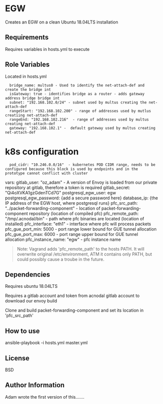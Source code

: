 EGW
=========

Creates an EGW on a clean Ubuntu 18.04LTS installation

Requirements
------------

Requires variables in hosts.yml to execute

Role Variables
--------------

Located in hosts.yml


      bridge_name: multus0 - Used to identify the net-attach-def and create the bridge int
      isGateway: true - identifies bridge as a router - adds gateway address bridge bridge int
      subnet: "192.168.102.0/24" - subnet used by multus creating the net-attach-def
      rangeStart: "192.168.102.200" - range of addresses used by mutlus creatiing net-attach-def
      rangeEnd: "192.168.102.216"  - range of addresses used by multus creating net-attach-def
      gateway: "192.168.102.1" -  default gateway used by multus creating net-attach-def




# k8s configuration

      pod_cidr: "10.246.0.0/16"  - kubernetes POD CIDR range, needs to be configured because this block is used by endpoints and in the prototype cannot conflict with cluster
  
  vars:
    gitlab_user: "oz_adam"  - A version of Envoy is loaded from our private repository at gitlab, therefore a token is required
    gitlab_secret: "Qi4oXVKA1gzGdenTCd7G"
    postgresql_egw_user: egw
    postgresql_egw_password: {add a secure password here}
    database_ip: {the IP address of the EGW host, where postgresql runs}
    pfc_src_path: "../packet-forwarding-component" - location of packet-forwarding-component repository (location of compiled pfc)
    pfc_remote_path: "/tmp/.acnodal/bin" - path where pfc binaries are located (location of installed)
    pfc_interface: "eth1" - interface where pfc will process packets
    pfc_gue_port_min: 5000 - port range lower bound for GUE tunnel allocation
    pfc_gue_port_max: 6000 - port range upper bound for GUE tunnel allocation
    pfc_instance_name: "egw" - pfc instance name

> Note: Vagrand adds 'pfc_remote_path' to the hosts PATH. It will overwrite original /etc/environment, ATM it contains only PATH, but could possibly cause a troube in the future.

Dependencies
------------

Requires ubuntu 18.04LTS

Requires a gitlab account and token from acnodal gitlab account to download our envoy build

Clone and build packet-forwarding-component and set its location in 'pfc_src_path'

How to use
----------------

ansible-playbook -i hosts.yml master.yml

License
-------

BSD

Author Information
------------------

Adam wrote the first version of this.......
